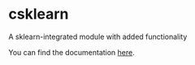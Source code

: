 # csklearn


A sklearn-integrated module with added functionality


You can find the documentation [here]([https://danielruneda.github.io/csklearn/](https://danielruneda.github.io/csklearn/)).

